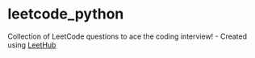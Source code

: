 # leetcode_python
Collection of LeetCode questions to ace the coding interview! - Created using [LeetHub](https://github.com/QasimWani/LeetHub)
